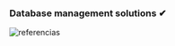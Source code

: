 ### Database management solutions ✔

![referencias](https://github.com/SantiagoZarate/bbdd_ejercicios/assets/125758863/d9da3cc5-7ea7-48bf-ac51-fcb64ac84873)
